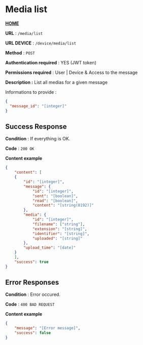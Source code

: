 # Media list
**[HOME](../README.md)**

**URL** : `/media/list`

**URL DEVICE** : `/device/media/list`

**Method** : `POST`

**Authentication required** : YES (JWT token)

**Permissions required** : User | Device & Access to the message

**Description :**
List all medias for a given message

Informations to provide :

```json
{
  "message_id": "[integer]"
}
```

## Success Response

**Condition** : If everything is OK.

**Code** : `200 OK`

**Content example**

```json
{
    "content": [ 
    {
        "id": "[integer]",
        "message": {
            "id": "[integer]",
            "sent": "[boolean]",
            "read": "[boolean]",
            "content": "[string(8192)]"        
        },
        "media": {
            "id": "[integer]",
            "filename": ["string"],
            "extension": "[string]",
            "identifier": "[string]",
            "uploaded": "[string]"
        },
        "upload_time": "[date]"
    }
    ],
    "success": true
}
```

## Error Responses

**Condition** : Error occured.

**Code** : `400 BAD REQUEST`

**Content example**

```json
{
    "message": "[Error message]",
    "success": false
}
```